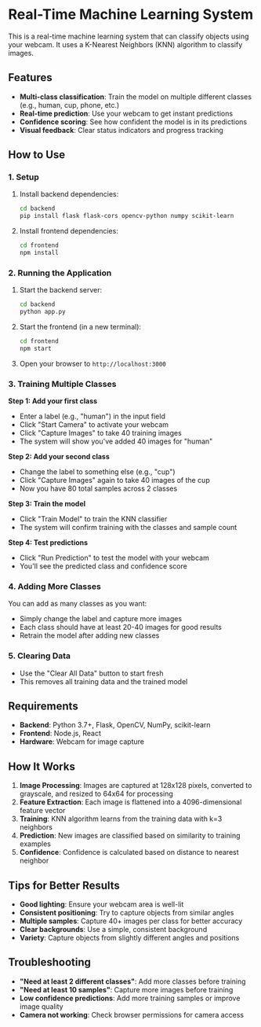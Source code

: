  # Real-Time Machine Learning System

This is a real-time machine learning system that can classify objects using your webcam. It uses a K-Nearest Neighbors (KNN) algorithm to classify images.

## Features

- **Multi-class classification**: Train the model on multiple different classes (e.g., human, cup, phone, etc.)
- **Real-time prediction**: Use your webcam to get instant predictions
- **Confidence scoring**: See how confident the model is in its predictions
- **Visual feedback**: Clear status indicators and progress tracking

## How to Use

### 1. Setup

1. Install backend dependencies:
   ```bash
   cd backend
   pip install flask flask-cors opencv-python numpy scikit-learn
   ```

2. Install frontend dependencies:
   ```bash
   cd frontend
   npm install
   ```

### 2. Running the Application

1. Start the backend server:
   ```bash
   cd backend
   python app.py
   ```

2. Start the frontend (in a new terminal):
   ```bash
   cd frontend
   npm start
   ```

3. Open your browser to `http://localhost:3000`

### 3. Training Multiple Classes

**Step 1: Add your first class**
- Enter a label (e.g., "human") in the input field
- Click "Start Camera" to activate your webcam
- Click "Capture Images" to take 40 training images
- The system will show you've added 40 images for "human"

**Step 2: Add your second class**
- Change the label to something else (e.g., "cup")
- Click "Capture Images" again to take 40 images of the cup
- Now you have 80 total samples across 2 classes

**Step 3: Train the model**
- Click "Train Model" to train the KNN classifier
- The system will confirm training with the classes and sample count

**Step 4: Test predictions**
- Click "Run Prediction" to test the model with your webcam
- You'll see the predicted class and confidence score

### 4. Adding More Classes

You can add as many classes as you want:
- Simply change the label and capture more images
- Each class should have at least 20-40 images for good results
- Retrain the model after adding new classes

### 5. Clearing Data

- Use the "Clear All Data" button to start fresh
- This removes all training data and the trained model

## Requirements

- **Backend**: Python 3.7+, Flask, OpenCV, NumPy, scikit-learn
- **Frontend**: Node.js, React
- **Hardware**: Webcam for image capture

## How It Works

1. **Image Processing**: Images are captured at 128x128 pixels, converted to grayscale, and resized to 64x64 for processing
2. **Feature Extraction**: Each image is flattened into a 4096-dimensional feature vector
3. **Training**: KNN algorithm learns from the training data with k=3 neighbors
4. **Prediction**: New images are classified based on similarity to training examples
5. **Confidence**: Confidence is calculated based on distance to nearest neighbor

## Tips for Better Results

- **Good lighting**: Ensure your webcam area is well-lit
- **Consistent positioning**: Try to capture objects from similar angles
- **Multiple samples**: Capture 40+ images per class for better accuracy
- **Clear backgrounds**: Use a simple, consistent background
- **Variety**: Capture objects from slightly different angles and positions

## Troubleshooting

- **"Need at least 2 different classes"**: Add more classes before training
- **"Need at least 10 samples"**: Capture more images before training
- **Low confidence predictions**: Add more training samples or improve image quality
- **Camera not working**: Check browser permissions for camera access 
